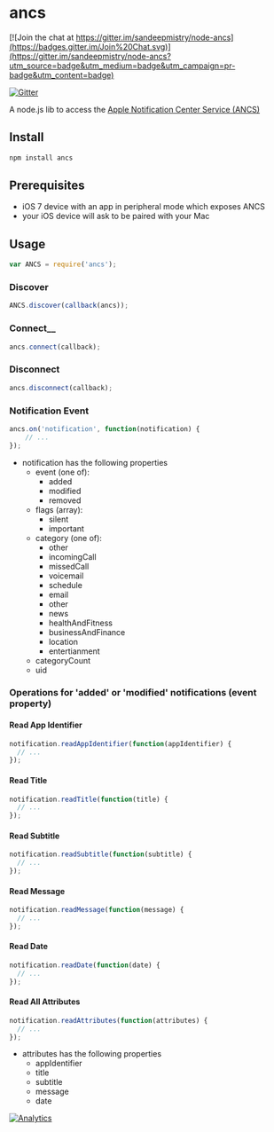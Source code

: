 # ancs

[![Join the chat at https://gitter.im/sandeepmistry/node-ancs](https://badges.gitter.im/Join%20Chat.svg)](https://gitter.im/sandeepmistry/node-ancs?utm_source=badge&utm_medium=badge&utm_campaign=pr-badge&utm_content=badge)

[![Gitter](https://badges.gitter.im/Join%20Chat.svg)](https://gitter.im/sandeepmistry/node-ancs?utm_source=badge&utm_medium=badge&utm_campaign=pr-badge&utm_content=badge)

A node.js lib to access the [Apple Notification Center Service (ANCS)](https://developer.apple.com/library/ios/documentation/CoreBluetooth/Reference/AppleNotificationCenterServiceSpecification/Introduction/Introduction.html)

## Install

```sh
npm install ancs
```

## Prerequisites

 * iOS 7 device with an app in peripheral mode which exposes ANCS
 * your iOS device will ask to be paired with your Mac

## Usage

```javascript
var ANCS = require('ancs');
```

### Discover

```javascript
ANCS.discover(callback(ancs));
```

### Connect__

```javascript
ancs.connect(callback);
```

### Disconnect

```javascript
ancs.disconnect(callback);
```

### Notification Event

```javascript
ancs.on('notification', function(notification) {
    // ...
});
```

 * notification has the following properties
   * event (one of):
     * added
     * modified
     * removed
   * flags (array):
     * silent
     * important
   * category (one of):
     * other
     * incomingCall
     * missedCall
     * voicemail
     * schedule
     * email
     * other
     * news
     * healthAndFitness
     * businessAndFinance
     * location
     * entertianment
   * categoryCount
   * uid

### Operations for 'added' or 'modified' notifications (event property)

#### Read App Identifier

```javascript
notification.readAppIdentifier(function(appIdentifier) {
  // ...
});
```

#### Read Title

```javascript
notification.readTitle(function(title) {
  // ...
});
```

#### Read Subtitle

```javascript
notification.readSubtitle(function(subtitle) {
  // ...
});
```

#### Read Message

```javascript
notification.readMessage(function(message) {
  // ...
});
```

#### Read Date
```javascript
notification.readDate(function(date) {
  // ...
});
```

#### Read All Attributes
```javascript
notification.readAttributes(function(attributes) {
  // ...
});
```
 * attributes has the following properties
   * appIdentifier
   * title
   * subtitle
   * message
   * date

[![Analytics](https://ga-beacon.appspot.com/UA-56089547-1/sandeepmistry/node-ancs?pixel)](https://github.com/igrigorik/ga-beacon)
